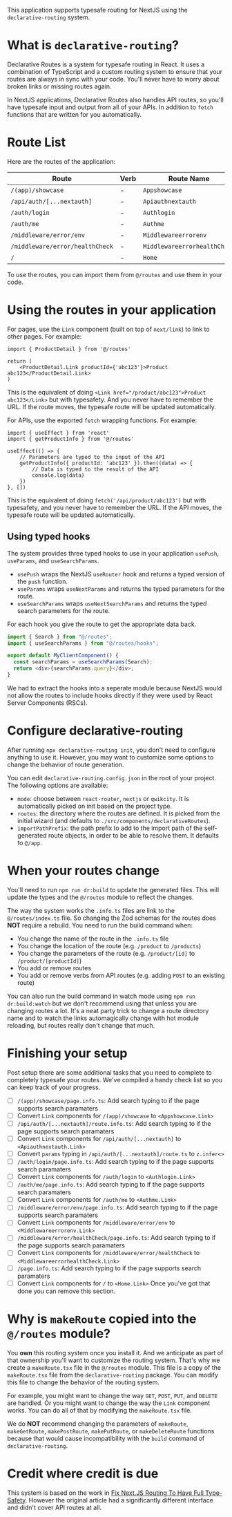 This application supports typesafe routing for NextJS using the `declarative-routing` system.

# What is `declarative-routing`?

Declarative Routes is a system for typesafe routing in React. It uses a combination of TypeScript and a custom routing system to ensure that your routes are always in sync with your code. You'll never have to worry about broken links or missing routes again.

In NextJS applications, Declarative Routes also handles API routes, so you'll have typesafe input and output from all of your APIs. In addition to `fetch` functions that are written for you automatically.

# Route List

Here are the routes of the application:

| Route                           | Verb | Route Name                   | Using It                            |
| ------------------------------- | ---- | ---------------------------- | ----------------------------------- |
| `/(app)/showcase`               | -    | `Appshowcase`                | `<Appshowcase.Link>`                |
| `/api/auth/[...nextauth]`       | -    | `Apiauthnextauth`            | `<Apiauthnextauth.Link>`            |
| `/auth/login`                   | -    | `Authlogin`                  | `<Authlogin.Link>`                  |
| `/auth/me`                      | -    | `Authme`                     | `<Authme.Link>`                     |
| `/middleware/error/env`         | -    | `Middlewareerrorenv`         | `<Middlewareerrorenv.Link>`         |
| `/middleware/error/healthCheck` | -    | `MiddlewareerrorhealthCheck` | `<MiddlewareerrorhealthCheck.Link>` |
| `/`                             | -    | `Home`                       | `<Home.Link>`                       |

To use the routes, you can import them from `@/routes` and use them in your code.

# Using the routes in your application

For pages, use the `Link` component (built on top of `next/link`) to link to other pages. For example:

```tsx
import { ProductDetail } from '@/routes'

return (
    <ProductDetail.Link productId={'abc123'}>Product abc123</ProductDetail.Link>
)
```

This is the equivalent of doing `<Link href="/product/abc123">Product abc123</Link>` but with typesafety. And you never have to remember the URL. If the route moves, the typesafe route will be updated automatically.

For APIs, use the exported `fetch` wrapping functions. For example:

```tsx
import { useEffect } from 'react'
import { getProductInfo } from '@/routes'

useEffect(() => {
    // Parameters are typed to the input of the API
    getProductInfo({ productId: 'abc123' }).then((data) => {
        // Data is typed to the result of the API
        console.log(data)
    })
}, [])
```

This is the equivalent of doing `fetch('/api/product/abc123')` but with typesafety, and you never have to remember the URL. If the API moves, the typesafe route will be updated automatically.

## Using typed hooks

The system provides three typed hooks to use in your application `usePush`, `useParams`, and `useSearchParams`.

- `usePush` wraps the NextJS `useRouter` hook and returns a typed version of the `push` function.
- `useParams` wraps `useNextParams` and returns the typed parameters for the route.
- `useSearchParams` wraps `useNextSearchParams` and returns the typed search parameters for the route.

For each hook you give the route to get the appropriate data back.

```ts
import { Search } from "@/routes";
import { useSearchParams } from "@/routes/hooks";

export default MyClientComponent() {
  const searchParams = useSearchParams(Search);
  return <div>{searchParams.query}</div>;
}
```

We had to extract the hooks into a seperate module because NextJS would not allow the routes to include hooks directly if
they were used by React Server Components (RSCs).

# Configure declarative-routing

After running `npx declarative-routing init`, you don't need to configure anything to use it.
However, you may want to customize some options to change the behavior of route generation.

You can edit `declarative-routing.config.json` in the root of your project. The following options are available:

- `mode`: choose between `react-router`, `nextjs` or `qwikcity`. It is automatically picked on init based on the project type.
- `routes`: the directory where the routes are defined. It is picked from the initial wizard (and defaults to `./src/components/declarativeRoutes`).
- `importPathPrefix`: the path prefix to add to the import path of the self-generated route objects, in order to be able to resolve them. It defaults to `@/app`.

# When your routes change

You'll need to run `npm run dr:build` to update the generated files. This will update the types and the `@/routes` module to reflect the changes.

The way the system works the `.info.ts` files are link to the `@/routes/index.ts` file. So changing the Zod schemas for the routes does **NOT** require a rebuild. You need to run the build command when:

- You change the name of the route in the `.info.ts` file
- You change the location of the route (e.g. `/product` to `/products`)
- You change the parameters of the route (e.g. `/product/[id]` to `/product/[productId]`)
- You add or remove routes
- You add or remove verbs from API routes (e.g. adding `POST` to an existing route)

You can also run the build command in watch mode using `npm run dr:build:watch` but we don't recommend using that unless you are changing routes a lot. It's a neat party trick to change a route directory name and to watch the links automagically change with hot module reloading, but routes really don't change that much.

# Finishing your setup

Post setup there are some additional tasks that you need to complete to completely typesafe your routes. We've compiled a handy check list so you can keep track of your progress.

- [ ] `/(app)/showcase/page.info.ts`: Add search typing to if the page supports search paramaters
- [ ] Convert `Link` components for `/(app)/showcase` to `<Appshowcase.Link>`
- [ ] `/api/auth/[...nextauth]/route.info.ts`: Add search typing to if the page supports search paramaters
- [ ] Convert `Link` components for `/api/auth/[...nextauth]` to `<Apiauthnextauth.Link>`
- [ ] Convert `params` typing in `/api/auth/[...nextauth]/route.ts` to `z.infer<>`
- [ ] `/auth/login/page.info.ts`: Add search typing to if the page supports search paramaters
- [ ] Convert `Link` components for `/auth/login` to `<Authlogin.Link>`
- [ ] `/auth/me/page.info.ts`: Add search typing to if the page supports search paramaters
- [ ] Convert `Link` components for `/auth/me` to `<Authme.Link>`
- [ ] `/middleware/error/env/page.info.ts`: Add search typing to if the page supports search paramaters
- [ ] Convert `Link` components for `/middleware/error/env` to `<Middlewareerrorenv.Link>`
- [ ] `/middleware/error/healthCheck/page.info.ts`: Add search typing to if the page supports search paramaters
- [ ] Convert `Link` components for `/middleware/error/healthCheck` to `<MiddlewareerrorhealthCheck.Link>`
- [ ] `/page.info.ts`: Add search typing to if the page supports search paramaters
- [ ] Convert `Link` components for `/` to `<Home.Link>`
      Once you've got that done you can remove this section.

# Why is `makeRoute` copied into the `@/routes` module?

You **own** this routing system once you install it. And we anticipate as part of that ownership you'll want to customize the routing system. That's why we create a `makeRoute.tsx` file in the `@/routes` module. This file is a copy of the `makeRoute.tsx` file from the `declarative-routing` package. You can modify this file to change the behavior of the routing system.

For example, you might want to change the way `GET`, `POST`, `PUT`, and `DELETE` are handled. Or you might want to change the way the `Link` component works. You can do all of that by modifying the `makeRoute.tsx` file.

We do **NOT** recommend changing the parameters of `makeRoute`, `makeGetRoute`, `makePostRoute`, `makePutRoute`, or `makeDeleteRoute` functions because that would cause incompatibility with the `build` command of `declarative-routing`.

# Credit where credit is due

This system is based on the work in [Fix Next.JS Routing To Have Full Type-Safety](https://www.flightcontrol.dev/blog/fix-nextjs-routing-to-have-full-type-safety). However the original article had a significantly different interface and didn't cover API routes at all.
